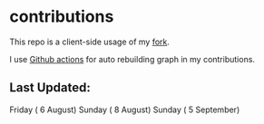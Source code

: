 # contributions

This repo is a client-side usage of my [fork](https://github.com/pustovitDmytro/awesome-contributions).

I use [Github actions](https://docs.github.com/en/actions) for auto rebuilding graph in my contributions.

## Last Updated:

Friday ( 6 August)
Sunday ( 8 August)
Sunday ( 5 September)
